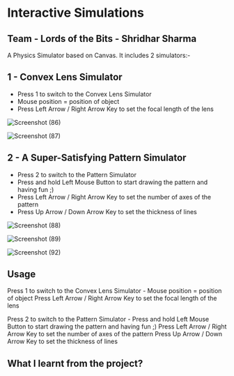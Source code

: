 #  Interactive Simulations
## Team - Lords of the Bits - Shridhar Sharma
A Physics Simulator based on Canvas.
It includes 2 simulators:-

## 1 - Convex Lens Simulator

* Press 1 to switch to the Convex Lens Simulator
* Mouse position = position of object
* Press Left Arrow / Right Arrow Key to set the focal length of the lens

![Screenshot (86)](https://user-images.githubusercontent.com/63835433/111912381-50791100-8a8f-11eb-983a-5f100102b385.png)

![Screenshot (87)](https://user-images.githubusercontent.com/63835433/111912384-5242d480-8a8f-11eb-8d10-6118fd265ca1.png)


  

## 2 - A Super-Satisfying Pattern Simulator

* Press 2 to switch to the Pattern Simulator
* Press and hold Left Mouse Button to start drawing the pattern and having fun ;)
* Press Left Arrow / Right Arrow Key to set the number of axes of the pattern
* Press Up Arrow / Down Arrow Key to set the thickness of lines
      
![Screenshot (88)](https://user-images.githubusercontent.com/63835433/111912385-52db6b00-8a8f-11eb-922d-2915e84e741f.png)

![Screenshot (89)](https://user-images.githubusercontent.com/63835433/111912387-540c9800-8a8f-11eb-9c29-4d18be5ea3f3.png)

![Screenshot (92)](https://user-images.githubusercontent.com/63835433/111912389-553dc500-8a8f-11eb-9ee8-f816f68b2944.png)

## Usage 

Press 1 to switch to the Convex Lens Simulator -
      Mouse position = position of object
      Press Left Arrow / Right Arrow Key to set the focal length of the lens
      
Press 2 to switch to the Pattern Simulator -
      Press and hold Left Mouse Button to start drawing the pattern and having fun ;)
      Press Left Arrow / Right Arrow Key to set the number of axes of the pattern
      Press Up Arrow / Down Arrow Key to set the thickness of lines
      
## What I learnt from the project?


      

      

